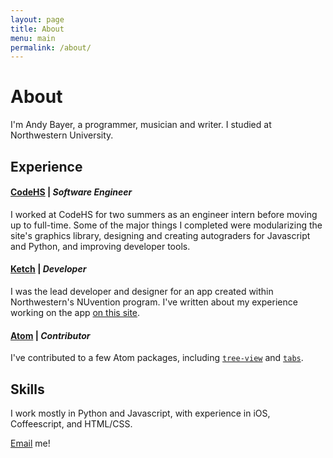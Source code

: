 ```yaml
---
layout: page
title: About
menu: main
permalink: /about/
---
```


# About

I'm Andy Bayer, a programmer, musician and writer. I studied at Northwestern University.

## Experience

#### [__CodeHS__](https://codehs.com/) | _Software Engineer_
I worked at CodeHS for two summers as an engineer intern before moving up to full-time.
Some of the major things I completed were modularizing the site's graphics library, designing and creating autograders for Javascript and Python, and improving developer tools.

#### [__Ketch__]({{site.url}}/projects/ketch) | _Developer_
I was the lead developer and designer for an app created within Northwestern's NUvention program. I've written about my experience working on the app [on this site]({{site.url/projects/ketch}}).

#### [__Atom__](https://atom.io/) | _Contributor_
I've contributed to a few Atom packages, including [`tree-view`](https://github.com/atom/tree-view/pull/793) and [`tabs`](https://github.com/atom/tabs/commits?author=anderoonies).

## Skills
I work mostly in Python and Javascript, with experience in iOS, Coffeescript, and HTML/CSS.

[Email](mailto:andrewbayer2016@u.northwestern.edu) me!

